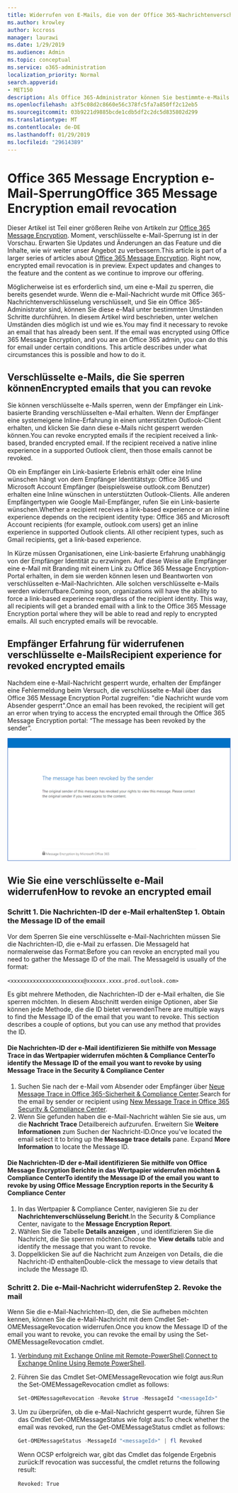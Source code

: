 ```yaml
---
title: Widerrufen von E-Mails, die von der Office 365-Nachrichtenverschlüsselung verschlüsselt wurden
ms.author: krowley
author: kccross
manager: laurawi
ms.date: 1/29/2019
ms.audience: Admin
ms.topic: conceptual
ms.service: o365-administration
localization_priority: Normal
search.appverid:
- MET150
description: Als Office 365-Administrator können Sie bestimmte-e-Mails widerrufen, die mit Office 365-Nachrichtenverschlüsselung verschlüsselt wurden.
ms.openlocfilehash: a3f5c08d2c8660e56c378fc5fa7a850ff2c12eb5
ms.sourcegitcommit: 03b9221d9885bcde1cdb5df2c2dc5d835802d299
ms.translationtype: MT
ms.contentlocale: de-DE
ms.lasthandoff: 01/29/2019
ms.locfileid: "29614389"
---
```

# <a name="office-365-message-encryption-email-revocation"></a><span data-ttu-id="06592-103">Office 365 Message Encryption e-Mail-Sperrung</span><span class="sxs-lookup"><span data-stu-id="06592-103">Office 365 Message Encryption email revocation</span></span>

<span data-ttu-id="06592-p101">Dieser Artikel ist Teil einer größeren Reihe von Artikeln zur [Office 365 Message Encryption](ome.md). Moment, verschlüsselte e-Mail-Sperrung ist in der Vorschau. Erwarten Sie Updates und Änderungen an das Feature und die Inhalte, wie wir weiter unser Angebot zu verbessern.</span><span class="sxs-lookup"><span data-stu-id="06592-p101">This article is part of a larger series of articles about [Office 365 Message Encryption](ome.md). Right now, encrypted email revocation is in preview. Expect updates and changes to the feature and the content as we continue to improve our offering.</span></span>

<span data-ttu-id="06592-p102">Möglicherweise ist es erforderlich sind, um eine e-Mail zu sperren, die bereits gesendet wurde. Wenn die e-Mail-Nachricht wurde mit Office 365-Nachrichtenverschlüsselung verschlüsselt, und Sie ein Office 365-Administrator sind, können Sie diese e-Mail unter bestimmten Umständen Schritte durchführen. In diesem Artikel wird beschrieben, unter welchen Umständen dies möglich ist und wie es.</span><span class="sxs-lookup"><span data-stu-id="06592-p102">You may find it necessary to revoke an email that has already been sent. If the email was encrypted using Office 365 Message Encryption, and you are an Office 365 admin, you can do this for email under certain conditions. This article describes under what circumstances this is possible and how to do it.</span></span>
  
## <a name="encrypted-emails-that-you-can-revoke"></a><span data-ttu-id="06592-110">Verschlüsselte e-Mails, die Sie sperren können</span><span class="sxs-lookup"><span data-stu-id="06592-110">Encrypted emails that you can revoke</span></span>

<span data-ttu-id="06592-p103">Sie können verschlüsselte e-Mails sperren, wenn der Empfänger ein Link-basierte Branding verschlüsselten e-Mail erhalten. Wenn der Empfänger eine systemeigene Inline-Erfahrung in einen unterstützten Outlook-Client erhalten, und klicken Sie dann diese e-Mails nicht gesperrt werden können.</span><span class="sxs-lookup"><span data-stu-id="06592-p103">You can revoke encrypted emails if the recipient received a link-based, branded encrypted email. If the recipient received a native inline experience in a supported Outlook client, then those emails cannot be revoked.</span></span>

<span data-ttu-id="06592-p104">Ob ein Empfänger ein Link-basierte Erlebnis erhält oder eine Inline wünschen hängt von dem Empfänger Identitätstyp: Office 365 und Microsoft Account Empfänger (beispielsweise outlook.com Benutzer) erhalten eine Inline wünschen in unterstützten Outlook-Clients. Alle anderen Empfängertypen wie Google Mail-Empfänger, rufen Sie ein Link-basierte wünschen.</span><span class="sxs-lookup"><span data-stu-id="06592-p104">Whether a recipient receives a link-based experience or an inline experience depends on the recipient identity type: Office 365 and Microsoft Account recipients (for example, outlook.com users) get an inline experience in supported Outlook clients. All other recipient types, such as Gmail recipients, get a link-based experience.</span></span>

<span data-ttu-id="06592-p105">In Kürze müssen Organisationen, eine Link-basierte Erfahrung unabhängig von der Empfänger Identität zu erzwingen. Auf diese Weise alle Empfänger eine e-Mail mit Branding mit einem Link zu Office 365 Message Encryption-Portal erhalten, in dem sie werden können lesen und Beantworten von verschlüsselten e-Mail-Nachrichten. Alle solchen verschlüsselte e-Mails werden widerrufbare.</span><span class="sxs-lookup"><span data-stu-id="06592-p105">Coming soon, organizations will have the ability to force a link-based experience regardless of the recipient identity. This way, all recipients will get a branded email with a link to the Office 365 Message Encryption portal where they will be able to read and reply to encrypted emails. All such encrypted emails will be revocable.</span></span>
  
## <a name="recipient-experience-for-revoked-encrypted-emails"></a><span data-ttu-id="06592-118">Empfänger Erfahrung für widerrufenen verschlüsselte e-Mails</span><span class="sxs-lookup"><span data-stu-id="06592-118">Recipient experience for revoked encrypted emails</span></span>

<span data-ttu-id="06592-119">Nachdem eine e-Mail-Nachricht gesperrt wurde, erhalten der Empfänger eine Fehlermeldung beim Versuch, die verschlüsselte e-Mail über das Office 365 Message Encryption Portal zugreifen: "die Nachricht wurde vom Absender gesperrt".</span><span class="sxs-lookup"><span data-stu-id="06592-119">Once an email has been revoked, the recipient will get an error when trying to access the encrypted email through the Office 365 Message Encryption portal: “The message has been revoked by the sender”.</span></span>

![Screenshot, der einen widerrufenen verschlüsselte e-Mails anzeigt.](media/revoked-encrypted-email.png)

## <a name="how-to-revoke-an-encrypted-email"></a><span data-ttu-id="06592-121">Wie Sie eine verschlüsselte e-Mail widerrufen</span><span class="sxs-lookup"><span data-stu-id="06592-121">How to revoke an encrypted email</span></span>

### <a name="step-1-obtain-the-message-id-of-the-email"></a><span data-ttu-id="06592-p106">Schritt 1. Die Nachrichten-ID der e-Mail erhalten</span><span class="sxs-lookup"><span data-stu-id="06592-p106">Step 1. Obtain the Message ID of the email</span></span>

<span data-ttu-id="06592-p107">Vor dem Sperren Sie eine verschlüsselte e-Mail-Nachrichten müssen Sie die Nachrichten-ID, die e-Mail zu erfassen. Die MessageId hat normalerweise das Format:</span><span class="sxs-lookup"><span data-stu-id="06592-p107">Before you can revoke an encrypted mail you need to gather the Message ID of the mail. The MessageId is usually of the format:</span></span>

`<xxxxxxxxxxxxxxxxxxxxxxx@xxxxxx.xxxx.prod.outlook.com>`  

<span data-ttu-id="06592-p108">Es gibt mehrere Methoden, die Nachrichten-ID der e-Mail erhalten, die Sie sperren möchten. In diesem Abschnitt werden einige Optionen, aber Sie können jede Methode, die die ID bietet verwenden</span><span class="sxs-lookup"><span data-stu-id="06592-p108">There are multiple ways to find the Message ID of the email that you want to revoke. This section describes a couple of options, but you can use any method that provides the ID.</span></span>

#### <a name="to-identify-the-message-id-of-the-email-you-want-to-revoke-by-using-message-trace-in-the-security-amp-compliance-center"></a><span data-ttu-id="06592-128">Die Nachrichten-ID der e-Mail identifizieren Sie mithilfe von Message Trace in das Wertpapier widerrufen möchten &amp; Compliance Center</span><span class="sxs-lookup"><span data-stu-id="06592-128">To identify the Message ID of the email you want to revoke by using Message Trace in the Security &amp; Compliance Center</span></span>

1. <span data-ttu-id="06592-129">Suchen Sie nach der e-Mail vom Absender oder Empfänger über [Neue Message Trace in Office 365-Sicherheit & Compliance Center](https://blogs.technet.microsoft.com/exchange/2018/05/02/new-message-trace-in-office-365-security-compliance-center/).</span><span class="sxs-lookup"><span data-stu-id="06592-129">Search for the email by sender or recipient using [New Message Trace in Office 365 Security & Compliance Center](https://blogs.technet.microsoft.com/exchange/2018/05/02/new-message-trace-in-office-365-security-compliance-center/).</span></span>
2. <span data-ttu-id="06592-p109">Wenn Sie gefunden haben die e-Mail-Nachricht wählen Sie sie aus, um die **Nachricht Trace** Detailbereich aufzurufen. Erweitern Sie **Weitere Informationen** zum Suchen der Nachricht-ID.</span><span class="sxs-lookup"><span data-stu-id="06592-p109">Once you've located the email select it to bring up the **Message trace details** pane. Expand **More Information** to locate the Message ID.</span></span>

#### <a name="to-identify-the-message-id-of-the-email-you-want-to-revoke-by-using-office-message-encryption-reports-in-the-security-amp-compliance-center"></a><span data-ttu-id="06592-132">Die Nachrichten-ID der e-Mail identifizieren Sie mithilfe von Office Message Encryption Berichte in das Wertpapier widerrufen möchten &amp; Compliance Center</span><span class="sxs-lookup"><span data-stu-id="06592-132">To identify the Message ID of the email you want to revoke by using Office Message Encryption reports in the Security &amp; Compliance Center</span></span>

1. <span data-ttu-id="06592-133">In das Wertpapier &amp; Compliance Center, navigieren Sie zu der **Nachrichtenverschlüsselung Bericht**.</span><span class="sxs-lookup"><span data-stu-id="06592-133">In the Security &amp; Compliance Center, navigate to the **Message Encryption Report**.</span></span>
2. <span data-ttu-id="06592-134">Wählen Sie die Tabelle **Details anzeigen** , und identifizieren Sie die Nachricht, die Sie sperren möchten.</span><span class="sxs-lookup"><span data-stu-id="06592-134">Choose the **View details** table and identify the message that you want to revoke.</span></span>
3. <span data-ttu-id="06592-135">Doppelklicken Sie auf die Nachricht zum Anzeigen von Details, die die Nachricht-ID enthalten</span><span class="sxs-lookup"><span data-stu-id="06592-135">Double-click the message to view details that include the Message ID.</span></span>

### <a name="step-2-revoke-the-mail"></a><span data-ttu-id="06592-p110">Schritt 2. Die e-Mail-Nachricht widerrufen</span><span class="sxs-lookup"><span data-stu-id="06592-p110">Step 2. Revoke the mail</span></span>  

<span data-ttu-id="06592-138">Wenn Sie die e-Mail-Nachrichten-ID, den, die Sie aufheben möchten kennen, können Sie die e-Mail-Nachricht mit dem Cmdlet Set-OMEMessageRevocation widerrufen.</span><span class="sxs-lookup"><span data-stu-id="06592-138">Once you know the Message ID of the email you want to revoke, you can revoke the email by using the Set-OMEMessageRevocation cmdlet.</span></span>

1. <span data-ttu-id="06592-139">[Verbindung mit Exchange Online mit Remote-PowerShell](https://docs.microsoft.com/powershell/exchange/exchange-online/connect-to-exchange-online-powershell/connect-to-exchange-online-powershell?view=exchange-ps).</span><span class="sxs-lookup"><span data-stu-id="06592-139">[Connect to Exchange Online Using Remote PowerShell](https://docs.microsoft.com/powershell/exchange/exchange-online/connect-to-exchange-online-powershell/connect-to-exchange-online-powershell?view=exchange-ps).</span></span>

2. <span data-ttu-id="06592-140">Führen Sie das Cmdlet Set-OMEMessageRevocation wie folgt aus:</span><span class="sxs-lookup"><span data-stu-id="06592-140">Run the Set-OMEMessageRevocation cmdlet as follows:</span></span>

    ```powershell
    Set-OMEMessageRevocation -Revoke $true -MessageId "<messageId>"
    ```  

3. <span data-ttu-id="06592-141">Um zu überprüfen, ob die e-Mail-Nachricht gesperrt wurde, führen Sie das Cmdlet Get-OMEMessageStatus wie folgt aus:</span><span class="sxs-lookup"><span data-stu-id="06592-141">To check whether the email was revoked, run the Get-OMEMessageStatus cmdlet as follows:</span></span>

    ```powershell
    Get-OMEMessageStatus -MessageId "<messageId>" | fl Revoked
    ```  
    <span data-ttu-id="06592-142">Wenn OCSP erfolgreich war, gibt das Cmdlet das folgende Ergebnis zurück:</span><span class="sxs-lookup"><span data-stu-id="06592-142">If revocation was successful, the cmdlet returns the following result:</span></span>  

    `Revoked: True`
